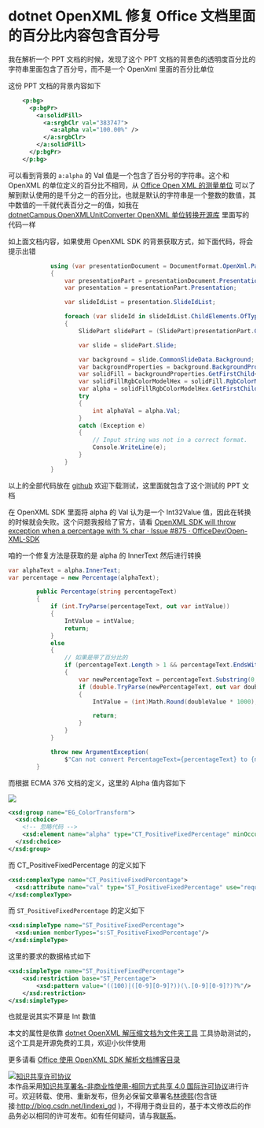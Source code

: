 
# dotnet OpenXML 修复 Office 文档里面的百分比内容包含百分号

我在解析一个 PPT 文档的时候，发现了这个 PPT 文档的背景色的透明度百分比的字符串里面包含了百分号，而不是一个 OpenXml 里面的百分比单位

<!--more-->


<!-- CreateTime:2021/1/30 10:42:23 -->


<!-- 发布 -->

这份 PPT 文档的背景内容如下

```xml
    <p:bg>
      <p:bgPr>
        <a:solidFill>
          <a:srgbClr val="383747">
            <a:alpha val="100.00%" />
          </a:srgbClr>
        </a:solidFill>
      </p:bgPr>
    </p:bg>
```

可以看到背景的 `a:alpha` 的 Val 值是一个包含了百分号的字符串。这个和 OpenXML 的单位定义的百分比不相同，从 [Office Open XML 的测量单位](https://blog.lindexi.com/post/Office-Open-XML-%E7%9A%84%E6%B5%8B%E9%87%8F%E5%8D%95%E4%BD%8D.html ) 可以了解到默认使用的是千分之一的百分比，也就是默认的字符串是一个整数的数值，其中数值的一千就代表百分之一的值，如我在 [dotnetCampus.OpenXMLUnitConverter OpenXML 单位转换开源库](https://github.com/dotnet-campus/dotnetCampus.OfficeDocumentZipper) 里面写的代码一样

如上面文档内容，如果使用 OpenXML SDK 的背景获取方式，如下面代码，将会提示出错

```csharp
            using (var presentationDocument = DocumentFormat.OpenXml.Packaging.PresentationDocument.Open("1.pptx", false))
            {
                var presentationPart = presentationDocument.PresentationPart;
                var presentation = presentationPart.Presentation;

                var slideIdList = presentation.SlideIdList;

                foreach (var slideId in slideIdList.ChildElements.OfType<SlideId>())
                {
                    SlidePart slidePart = (SlidePart)presentationPart.GetPartById(slideId.RelationshipId);

                    var slide = slidePart.Slide;

                    var background = slide.CommonSlideData.Background;
                    var backgroundProperties = background.BackgroundProperties;
                    var solidFill = backgroundProperties.GetFirstChild<SolidFill>();
                    var solidFillRgbColorModelHex = solidFill.RgbColorModelHex;
                    var alpha = solidFillRgbColorModelHex.GetFirstChild<Alpha>();
                    try
                    {
                        int alphaVal = alpha.Val;
                    }
                    catch (Exception e)
                    {
                        // Input string was not in a correct format.
                        Console.WriteLine(e);
                    }
                }
            }
```

以上的全部代码放在 [github](https://github.com/lindexi/lindexi_gd/tree/9b506dea/RurlejileGearhuheljale) 欢迎下载测试，这里面就包含了这个测试的 PPT 文档

在 OpenXML SDK 里面将 alpha 的 Val 认为是一个 Int32Value 值，因此在转换的时候就会失败。这个问题我报给了官方，请看 [OpenXML SDK will throw exception when a percentage with % char · Issue #875 · OfficeDev/Open-XML-SDK](https://github.com/OfficeDev/Open-XML-SDK/issues/875 )

咱的一个修复方法是获取的是 alpha 的 InnerText 然后进行转换

```csharp
var alphaText = alpha.InnerText;
var percentage = new Percentage(alphaText);

        public Percentage(string percentageText)
        {
            if (int.TryParse(percentageText, out var intValue))
            {
                IntValue = intValue;
                return;
            }
            else
            {
                // 如果是带了百分比的
                if (percentageText.Length > 1 && percentageText.EndsWith("%"))
                {
                    var newPercentageText = percentageText.Substring(0, percentageText.Length - 1);
                    if (double.TryParse(newPercentageText, out var doubleValue))
                    {
                        IntValue = (int)Math.Round(doubleValue * 1000);

                        return;
                    }
                }
            }

            throw new ArgumentException(
                $"Can not convert PercentageText={percentageText} to {nameof(OpenXmlUnitConverter.Percentage)} value.");
        }
```

而根据 ECMA 376 文档的定义，这里的 Alpha 值内容如下

<!-- ![](image/dotnet OpenXML 修复 Office 文档里面的百分比内容包含百分号/dotnet OpenXML 修复 Office 文档里面的百分比内容包含百分号0.png) -->

![](http://image.acmx.xyz/lindexi%2F20211301042339224.jpg)

```xml
<xsd:group name="EG_ColorTransform">
  <xsd:choice>
  	<!-- 忽略代码 -->
  	<xsd:element name="alpha" type="CT_PositiveFixedPercentage" minOccurs="1" maxOccurs="1"/>
  </xsd:choice>
</xsd:group>
```

而 CT_PositiveFixedPercentage 的定义如下

```xml
<xsd:complexType name="CT_PositiveFixedPercentage">
  <xsd:attribute name="val" type="ST_PositiveFixedPercentage" use="required"/>
</xsd:complexType>
```

而 `ST_PositiveFixedPercentage` 的定义如下

```xml
<xsd:simpleType name="ST_PositiveFixedPercentage">
  <xsd:union memberTypes="s:ST_PositiveFixedPercentage"/>
</xsd:simpleType>
```

这里的要求的数据格式如下

```xml
<xsd:simpleType name="ST_PositiveFixedPercentage">
    <xsd:restriction base="ST_Percentage">
        <xsd:pattern value="((100)|([0-9][0-9]?))(\.[0-9][0-9]?)?%"/>
    </xsd:restriction>
</xsd:simpleType>
```

也就是说其实不算是 Int 数值

本文的属性是依靠 [dotnet OpenXML 解压缩文档为文件夹工具](https://blog.lindexi.com/post/dotnet-OpenXML-%E8%A7%A3%E5%8E%8B%E7%BC%A9%E6%96%87%E6%A1%A3%E4%B8%BA%E6%96%87%E4%BB%B6%E5%A4%B9%E5%B7%A5%E5%85%B7.html ) 工具协助测试的，这个工具是开源免费的工具，欢迎小伙伴使用

更多请看 [Office 使用 OpenXML SDK 解析文档博客目录](https://blog.lindexi.com/post/Office-%E4%BD%BF%E7%94%A8-OpenXML-SDK-%E8%A7%A3%E6%9E%90%E6%96%87%E6%A1%A3%E5%8D%9A%E5%AE%A2%E7%9B%AE%E5%BD%95.html )





<a rel="license" href="http://creativecommons.org/licenses/by-nc-sa/4.0/"><img alt="知识共享许可协议" style="border-width:0" src="https://licensebuttons.net/l/by-nc-sa/4.0/88x31.png" /></a><br />本作品采用<a rel="license" href="http://creativecommons.org/licenses/by-nc-sa/4.0/">知识共享署名-非商业性使用-相同方式共享 4.0 国际许可协议</a>进行许可。欢迎转载、使用、重新发布，但务必保留文章署名[林德熙](http://blog.csdn.net/lindexi_gd)(包含链接:http://blog.csdn.net/lindexi_gd )，不得用于商业目的，基于本文修改后的作品务必以相同的许可发布。如有任何疑问，请与我[联系](mailto:lindexi_gd@163.com)。